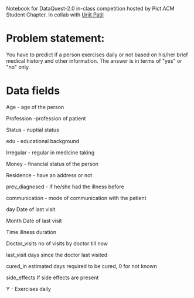 
Notebook for DataQuest-2.0 in-class competition hosted by Pict ACM Student Chapter. In collab with <a href="https://github.com/patilurjit">Urjit Patil<a>

# Problem statement:
You have to predict if a person exercises daily or not based on his/her brief medical history and other information. The answer is in terms of "yes" or "no" only.

# Data fields
Age - age of the person

Profession -profession of patient

Status - nuptial status

edu - educational background

Irregular - regular in medicine taking

Money - financial status of the person

Residence - have an address or not

prev_diagnosed - if he/she had the illness before

communication - mode of communication with the patient

day Date of last visit

Month Date of last visit

Time illness duration

Doctor_visits no of visits by doctor till now

last_visit days since the doctor last visited

cured_in estimated days required to be cured, 0 for not known

side_effects If side effects are present

Y - Exercises daily
